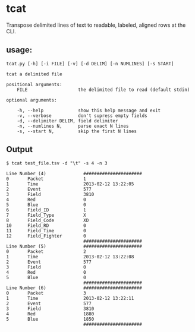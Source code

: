 tcat
====

Transpose delimited lines of text to readable, labeled, aligned rows at the CLI.

usage: 
----

    tcat.py [-h] [-i FILE] [-v] [-d DELIM] [-n NUMLINES] [-s START]

    tcat a delimited file

    positional arguments:
        FILE                   the delimited file to read (default stdin)

    optional arguments:

        -h, --help             show this help message and exit
        -v, --verbose          don't supress empty fields
        -d, --delimiter DELIM, field delimiter
        -n, --numlines N,      parse exact N lines
        -s, --start N,         skip the first N lines
                        
Output
----      

    $ tcat test_file.tsv -d "\t" -s 4 -n 3
      
    Line Number (4)              ######################
    0       Packet               1
    1       Time                 2013-02-12 13:22:05
    2       Event                577
    3       Field                3810
    4       Red                  0
    5       Blue                 0
    6       Field_ID             1
    7       Field_Type           X
    8       Field_Code           XD
    10      Field_RD             0
    11      Field_Time           0
    12      Field_Fighter        0
                                 ######################
    Line Number (5)              ######################
    0       Packet               2
    1       Time                 2013-02-12 13:22:08
    2       Event                577
    3       Field                0
    4       Red                  0
    5       Blue                 0
                                 ######################
    Line Number (6)              ######################
    0       Packet               3
    1       Time                 2013-02-12 13:22:11
    2       Event                577
    3       Field                3810
    4       Red                  1880
    5       Blue                 1850
                                 ######################

